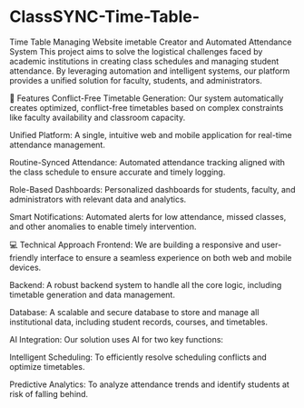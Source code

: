 # ClassSYNC-Time-Table-
Time Table Managing Website
imetable Creator and Automated Attendance System
This project aims to solve the logistical challenges faced by academic institutions in creating class schedules and managing student attendance. By leveraging automation and intelligent systems, our platform provides a unified solution for faculty, students, and administrators.

🌟 Features
Conflict-Free Timetable Generation: Our system automatically creates optimized, conflict-free timetables based on complex constraints like faculty availability and classroom capacity.

Unified Platform: A single, intuitive web and mobile application for real-time attendance management.

Routine-Synced Attendance: Automated attendance tracking aligned with the class schedule to ensure accurate and timely logging.

Role-Based Dashboards: Personalized dashboards for students, faculty, and administrators with relevant data and analytics.

Smart Notifications: Automated alerts for low attendance, missed classes, and other anomalies to enable timely intervention.

💻 Technical Approach
Frontend: We are building a responsive and user-friendly interface to ensure a seamless experience on both web and mobile devices.

Backend: A robust backend system to handle all the core logic, including timetable generation and data management.

Database: A scalable and secure database to store and manage all institutional data, including student records, courses, and timetables.

AI Integration: Our solution uses AI for two key functions:

Intelligent Scheduling: To efficiently resolve scheduling conflicts and optimize timetables.

Predictive Analytics: To analyze attendance trends and identify students at risk of falling behind.
